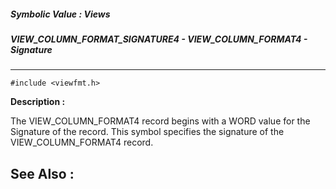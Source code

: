 ##### Symbolic Value : Views
##### VIEW_COLUMN_FORMAT_SIGNATURE4 - VIEW_COLUMN_FORMAT4 - Signature
---
```
#include <viewfmt.h>
```
**Description :**

The VIEW_COLUMN_FORMAT4 record begins with a WORD value for the Signature of 
the record.  This symbol specifies the signature of the VIEW_COLUMN_FORMAT4 
record.  

**See Also :**
---
